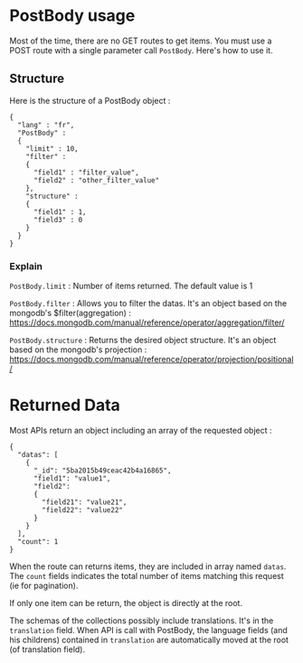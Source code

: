 # PostBody usage

Most of the time, there are no GET routes to get items. You must use a POST route with a single parameter call <code>PostBody</code>.
Here's how to use it.


## Structure

Here is the structure of a PostBody object :

	{
	  "lang" : "fr",
	  "PostBody" :
	  {
	    "limit" : 10,
	    "filter" :
	    {
	      "field1" : "filter_value",
	      "field2" : "other_filter_value"
	    },
	    "structure" :
	    {
	      "field1" : 1,
	      "field3" : 0
	    }
	  }
	}

### Explain ###

<code>PostBody.limit</code> : Number of items returned. The default value is 1

<code>PostBody.filter</code> : Allows you to filter the datas. It's an object based on the mongodb's $filter(aggregation) :  <https://docs.mongodb.com/manual/reference/operator/aggregation/filter/>

<code>PostBody.structure</code> : Returns the desired object structure. It's an object based on the mongodb's projection : <https://docs.mongodb.com/manual/reference/operator/projection/positional/>




# Returned Data

Most APIs return an object including an array of the requested object :

	{
	  "datas": [
	    {
	      "_id": "5ba2015b49ceac42b4a16865",
	      "field1": "value1",
	      "field2":
	      {
	        "field21": "value21",
	        "field22": "value22"
	      }
	    }
	  ],
	  "count": 1
	}

When the route can returns items, they are included in array named <code>datas</code>. The <code>count</code> fields indicates the total number of items matching this request (ie for pagination).

If only one item can be return, the object is directly at the root.

The schemas of the collections possibly include translations. It's in the <code>translation</code> field. When API is call with PostBody, the language fields (and his childrens) contained in <code>translation</code> are automatically moved at the root (of translation field).
